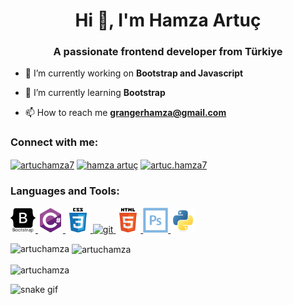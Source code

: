<h1 align="center">Hi 👋, I'm Hamza Artuç</h1>
<h3 align="center">A passionate frontend developer from Türkiye</h3>

- 🔭 I’m currently working on **Bootstrap and Javascript**

- 🌱 I’m currently learning **Bootstrap**

- 📫 How to reach me **grangerhamza@gmail.com**

<h3 align="left">Connect with me:</h3>
<p align="left">
<a href="https://twitter.com/artuchamza7" target="blank"><img align="center" src="https://raw.githubusercontent.com/rahuldkjain/github-profile-readme-generator/master/src/images/icons/Social/twitter.svg" alt="artuchamza7" height="30" width="40" /></a>
<a href="https://linkedin.com/in/hamza artuç" target="blank"><img align="center" src="https://raw.githubusercontent.com/rahuldkjain/github-profile-readme-generator/master/src/images/icons/Social/linked-in-alt.svg" alt="hamza artuç" height="30" width="40" /></a>
<a href="https://instagram.com/artuc.hamza7" target="blank"><img align="center" src="https://raw.githubusercontent.com/rahuldkjain/github-profile-readme-generator/master/src/images/icons/Social/instagram.svg" alt="artuc.hamza7" height="30" width="40" /></a>
</p>

<h3 align="left">Languages and Tools:</h3>
<p align="left"> <a href="https://getbootstrap.com" target="_blank" rel="noreferrer"> <img src="https://raw.githubusercontent.com/devicons/devicon/master/icons/bootstrap/bootstrap-plain-wordmark.svg" alt="bootstrap" width="40" height="40"/> </a> <a href="https://www.w3schools.com/cs/" target="_blank" rel="noreferrer"> <img src="https://raw.githubusercontent.com/devicons/devicon/master/icons/csharp/csharp-original.svg" alt="csharp" width="40" height="40"/> </a> <a href="https://www.w3schools.com/css/" target="_blank" rel="noreferrer"> <img src="https://raw.githubusercontent.com/devicons/devicon/master/icons/css3/css3-original-wordmark.svg" alt="css3" width="40" height="40"/> </a> <a href="https://git-scm.com/" target="_blank" rel="noreferrer"> <img src="https://www.vectorlogo.zone/logos/git-scm/git-scm-icon.svg" alt="git" width="40" height="40"/> </a> <a href="https://www.w3.org/html/" target="_blank" rel="noreferrer"> <img src="https://raw.githubusercontent.com/devicons/devicon/master/icons/html5/html5-original-wordmark.svg" alt="html5" width="40" height="40"/> </a> <a href="https://www.photoshop.com/en" target="_blank" rel="noreferrer"> <img src="https://raw.githubusercontent.com/devicons/devicon/master/icons/photoshop/photoshop-line.svg" alt="photoshop" width="40" height="40"/> </a> <a href="https://www.python.org" target="_blank" rel="noreferrer"> <img src="https://raw.githubusercontent.com/devicons/devicon/master/icons/python/python-original.svg" alt="python" width="40" height="40"/> </a> </p>

<p><img align="left" src="https://github-readme-stats.vercel.app/api/top-langs?username=artuchamza&show_icons=true&locale=en&layout=compact" alt="artuchamza" /></p>

<p>&nbsp;<img align="center" src="https://github-readme-stats.vercel.app/api?username=artuchamza&show_icons=true&locale=en" alt="artuchamza" /></p>

<p><img align="center" src="https://github-readme-streak-stats.herokuapp.com/?user=artuchamza&" alt="artuchamza" /></p>


![snake gif](https://github.com/artuchamza/artuchamza/blob/output/github-contribution-grid-snake.gif)
